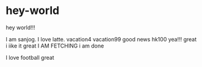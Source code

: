 
# hey-world
hey world!!!

I am sanjog. I love latte.
vacation4
vacation99
good news
hk100
yea!!!
great
i iike it 
great
I AM FETCHING
i am done

I love football
great


